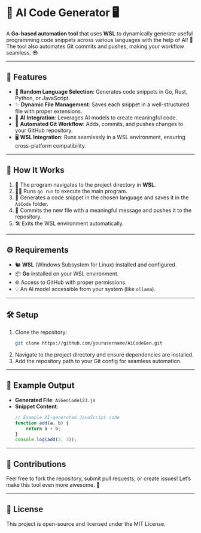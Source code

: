 # 🧠 AI Code Generator 🖥️

A **Go-based automation tool** that uses **WSL** to dynamically generate useful programming code snippets across various languages with the help of AI! 🚀 The tool also automates Git commits and pushes, making your workflow seamless. 😎

---

## 🌟 Features

- 🎲 **Random Language Selection**: Generates code snippets in Go, Rust, Python, or JavaScript.  
- ✨ **Dynamic File Management**: Saves each snippet in a well-structured file with proper extensions.  
- 🤖 **AI Integration**: Leverages AI models to create meaningful code.  
- 🔄 **Automated Git Workflow**: Adds, commits, and pushes changes to your GitHub repository.  
- 🖥️ **WSL Integration**: Runs seamlessly in a WSL environment, ensuring cross-platform compatibility.  

---

## 🚀 How It Works

1. 🏰 The program navigates to the project directory in **WSL**.
2. 🧑‍💻 Runs `go run` to execute the main program.
3. 📂 Generates a code snippet in the chosen language and saves it in the `AiCode` folder.
4. 📝 Commits the new file with a meaningful message and pushes it to the repository.  
5. 🛠️ Exits the WSL environment automatically.  

---

## ⚙️ Requirements

- 🐿 **WSL** (Windows Subsystem for Linux) installed and configured.  
- 📦 **Go** installed on your WSL environment.  
- 🌐 Access to GitHub with proper permissions.  
- 💡 An AI model accessible from your system (like `ollama`).  

---

## 🛠️ Setup

1. Clone the repository:
   ```bash
   git clone https://github.com/yourusername/AiCodeGen.git
   ```
2. Navigate to the project directory and ensure dependencies are installed.
3. Add the repository path to your Git config for seamless automation.

---

## 🌟 Example Output

- **Generated File**: `AiGenCode123.js`  
- **Snippet Content**:
  ```javascript
  // Example AI-generated JavaScript code
  function add(a, b) {
      return a + b;
  }
  console.log(add(2, 3));
  ```

---

## 🤝 Contributions

Feel free to fork the repository, submit pull requests, or create issues! Let’s make this tool even more awesome. 🎉

--- 

## 📜 License

This project is open-source and licensed under the MIT License.
